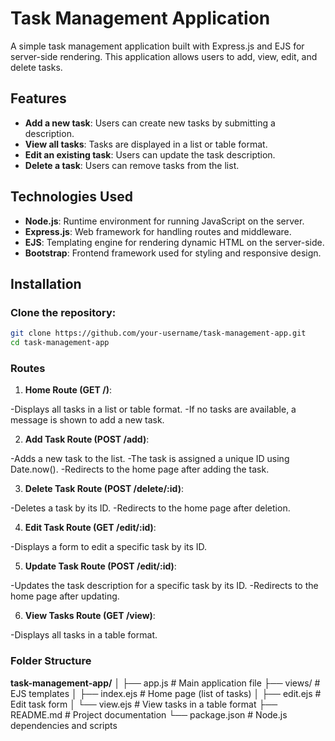 # Task Management Application

A simple task management application built with Express.js and EJS for server-side rendering. This application allows users to add, view, edit, and delete tasks.

## Features

- **Add a new task**: Users can create new tasks by submitting a description.
- **View all tasks**: Tasks are displayed in a list or table format.
- **Edit an existing task**: Users can update the task description.
- **Delete a task**: Users can remove tasks from the list.

## Technologies Used

- **Node.js**: Runtime environment for running JavaScript on the server.
- **Express.js**: Web framework for handling routes and middleware.
- **EJS**: Templating engine for rendering dynamic HTML on the server-side.
- **Bootstrap**: Frontend framework used for styling and responsive design.

## Installation

### Clone the repository:

```bash
git clone https://github.com/your-username/task-management-app.git
cd task-management-app
```
### Routes
1. **Home Route (GET /)**:

  -Displays all tasks in a list or table format.
  -If no tasks are available, a message is shown to add a new task.

2. **Add Task Route (POST /add)**:

  -Adds a new task to the list.
  -The task is assigned a unique ID using Date.now().
  -Redirects to the home page after adding the task.

3. **Delete Task Route (POST /delete/:id)**:

  -Deletes a task by its ID.
  -Redirects to the home page after deletion.
  
4. **Edit Task Route (GET /edit/:id)**:

  -Displays a form to edit a specific task by its ID.
  
5. **Update Task Route (POST /edit/:id)**:

  -Updates the task description for a specific task by its ID.
  -Redirects to the home page after updating.

6. **View Tasks Route (GET /view)**:

  -Displays all tasks in a table format.

### Folder Structure

**task-management-app/**
│
├── app.js               # Main application file
├── views/               # EJS templates
│   ├── index.ejs        # Home page (list of tasks)
│   ├── edit.ejs         # Edit task form
│   └── view.ejs         # View tasks in a table format
├── README.md            # Project documentation
└── package.json         # Node.js dependencies and scripts
